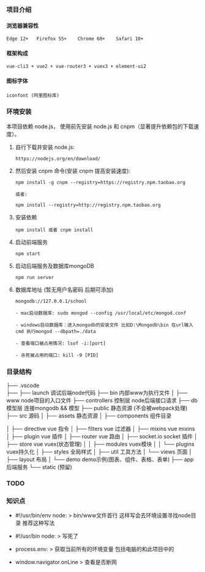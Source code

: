 ### 项目介绍

#### 浏览器兼容性

    Edge 12+   Firefox 55+    Chrome 60+    Safari 10+

#### 框架构成

    vue-cli3 + vue2 + vue-router3 + vuex3 + element-ui2

#### 图标字体

    iconfont (阿里图标库)

### 环境安装

 本项目依赖 node.js， 使用前先安装 node.js 和 cnpm（显著提升依赖包的下载速度）。

 1. 自行下载并安装 node.js: 
 
        https://nodejs.org/en/download/

 2. 然后安装 cnpm 命令(安装 cnpm 提高安装速度):

        npm install -g cnpm --registry=https://registry.npm.taobao.org
        
        或者:
        
        npm install --registry=http://registry.npm.taobao.org

 3. 安装依赖

        npm install 或者 cnpm install
        

 4. 启动前端服务

        npm start

 5. 启动后端服务及数据库mongoDB

        npm run server

 6. 数据库地址 (暂无用户名密码 后期可添加)

        mongodb://127.0.0.1/school

        - mac启动数据库: sudo mongod --config /usr/local/etc/mongod.conf

        - windows启动数据库：进入mongodb的安装文件 比如D:\Mongodb\bin 在url输入cmd 执行mongod --dbpath=./data

        - 查看端口被占用情况: lsof -i:[port] 

        - 杀死被占用的端口: kill -9 [PID]


### 目录结构

├── .vscode                     
├── ├── launch                  调试后端node代码
├── bin                         内部www为执行文件
│   ├── www                     node项目的入口文件
├── controllers                 控制层 node后端接口请求
├── db                          模型层 连接mongodb && 模型
├── public                      静态资源 (不会被webpack处理)
├── src                         源码
│   ├── assets                  静态资源
│   ├── components              组件目录

│   ├── directive               vue 指令
│   ├── filters                 vue 过滤器
│   ├── mixins                  vue mixins
│   ├── plugin                  vue 插件
│   ├── router                  vue 路由
│   ├── socket.io               socket 插件
│   ├── store                   vue vuex(状态管理)
│   │   ├── modules             vuex模块
│   │   └── plugins             vuex持久化
│   ├── styles                  全局样式
│   ├── util                    工具方法
│   └── views                   页面
│        ├── layout             布局
│        └── demo               demo示例(图表、组件、表格、表单)
├── app                         后端服务
└── static                      (预留)


### TODO

### 知识点

- #!/usr/bin/env node: 
       > bin/www文件首行 这样写会去环境设置寻找node目录 推荐这种写法
- #!/usr/bin node:
       > 写死了

- process.env:
       > 获取当前所有的环境变量 包括电脑的和此项目中的

- window.navigator.onLine
       > 查看是否断网